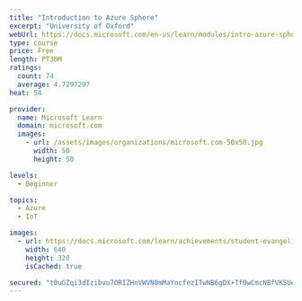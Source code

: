 ```yaml
---
title: "Introduction to Azure Sphere"
excerpt: "University of Oxford"
webUrl: https://docs.microsoft.com/en-us/learn/modules/intro-azure-sphere/
type: course
price: Free
length: PT30M
ratings:
  count: 74
  average: 4.7297297
heat: 54

provider:
  name: Microsoft Learn
  domain: microsoft.com
  images:
    - url: /assets/images/organizations/microsoft.com-50x50.jpg
      width: 50
      height: 50

levels:
  - Beginner

topics:
  - Azure
  - IoT

images:
  - url: https://docs.microsoft.com/learn/achievements/student-evangelism/introduction-to-azure-sphere-social.png
    width: 640
    height: 320
    isCached: true

secured: "t0uGZqi3dIzibvu7ORIZHnVWVN0mMaYncfezITwNB6gDX+Tf0wCmcNBfVKSUex8dgNBbo7bplB8mL0ltKodCGDzDR9M6QETojd6J1fVqI5tRyUEtnkgwrDxjshppiOPnz1EyM6/M57BK397a6CZTljEi+nOkCS6Eutwip2kwQA2nPKtZzbchEkTCKoPO0WBO/zOmS35mfBNnqe/uXx28ONCNXUL5ggRXPOPHj25fsb2e4DF4l3hQlpwKeHBN4Pvyng3g8uSDyHt16VrpTmCbMrSE13TIw5LxOQIC3GzHNZh20uLhAYtj9ICgwCoBdVRPhx1NzGHgBkEXf4mT5ylXW3qzgrwtBGe2qdOsipe2WXfL+yD/H3dqnW7DsRO3mPVpQa0cctWDht4/YMAFyeLEuO57gIkD74Vdt27WdVd7ipk=;zJB0B7+XKYJJW6k+NsVxyg=="
---
```


